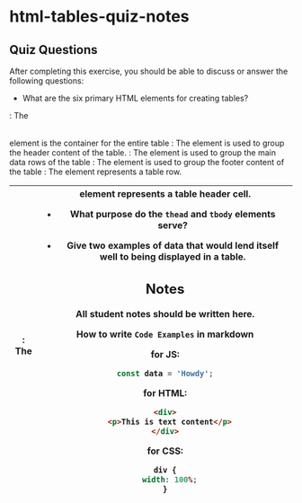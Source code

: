 # html-tables-quiz-notes

## Quiz Questions

After completing this exercise, you should be able to discuss or answer the following questions:

- What are the six primary HTML elements for creating tables?

<table>: The <table> element is the container for the entire table

<thead>: The <thead> element is used to group the header content of the table.

<tbody>: The <tbody> element is used to group the main data rows of the table

<tfoot>: The <tfoot> element is used to group the footer content of the table

<tr>: The <tr> element represents a table row.

<th>: The <th> element represents a table header cell.

- What purpose do the `thead` and `tbody` elements serve?

- Give two examples of data that would lend itself well to being displayed in a table.

## Notes

All student notes should be written here.

How to write `Code Examples` in markdown

for JS:

```javascript
const data = 'Howdy';
```

for HTML:

```html
<div>
  <p>This is text content</p>
</div>
```

for CSS:

```css
div {
  width: 100%;
}
```
